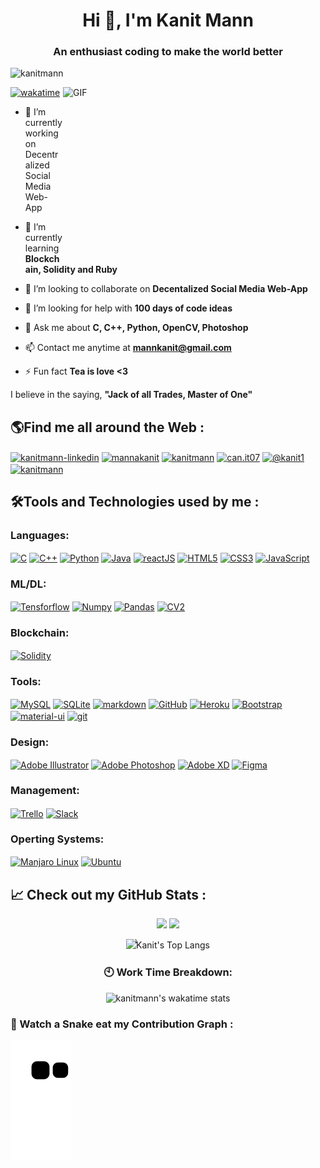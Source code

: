 
<h1 align="center">Hi 👋, I'm Kanit Mann</h1>
<h3 align="center">An enthusiast coding to make the world better</h3>

<p align="left"> <img src="https://komarev.com/ghpvc/?username=kanitmann" alt="kanitmann" /> </p>
<img align="right" alt="GIF" src="https://i.pinimg.com/originals/e4/26/70/e426702edf874b181aced1e2fa5c6cde.gif" width = "420" height = "280">

[![wakatime](https://wakatime.com/badge/user/c57af15b-b45a-4133-a1bf-3eaf1112645c.svg)](https://wakatime.com/@c57af15b-b45a-4133-a1bf-3eaf1112645c)

- 🔭 I’m currently working on Decentralized Social Media Web-App

- 🌱 I’m currently learning **Blockchain, Solidity and Ruby**

- 👯 I’m looking to collaborate on **Decentalized Social Media Web-App**

- 🤔 I’m looking for help with **100 days of code ideas**

- 💬 Ask me about **C, C++, Python, OpenCV, Photoshop**

- 📫 Contact me anytime at **mannkanit@gmail.com**

- ⚡ Fun fact **Tea is love <3**


I believe in the saying, **"Jack of all Trades, Master of One"** <br/>


  
  

## 🌎Find me all around the Web :

  

<p  float="left">

<a  href="https://linkedin.com/in/kanitmann"  target="blank"><img  align="center"  src="https://img.shields.io/badge/LinkedIn-0077B5?style=for-the-badge&logo=linkedin&logoColor=white"  alt="kanitmann-linkedin" /></a> <a  href="https://twitter.com/mannkanit"  target="blank"><img  align="center"  src="https://img.shields.io/badge/Twitter-1DA1F2?style=for-the-badge&logo=twitter&logoColor=white"  alt="mannakanit" /></a> <a  href="https://www.facebook.com/kanit.mann.5/"  target="blank"><img  align="center"  src="https://img.shields.io/badge/Facebook-1877F2?style=for-the-badge&logo=facebook&logoColor=white"  alt="kanitmann" /></a> <a  href="https://instagram.com/can.it07"  target="blank"><img  align="center"  src="https://img.shields.io/badge/Instagram-E4405F?style=for-the-badge&logo=instagram&logoColor=white"  alt="can.it07"/></a> <a  href="https://www.hackerearth.com/@kanit1"  target="blank"><img  align="center"  src="https://img.shields.io/badge/HackerEarth-%232C3454.svg?style=for-the-badge&logo=HackerEarth&logoColor=Blue"  alt="@kanit1"/></a> <a  href="https://www.hackerrank.com/kanitmann"  target="blank"><img  align="center"  src="https://img.shields.io/badge/-Hackerrank-2EC866?style=for-the-badge&logo=HackerRank&logoColor=white"  alt="kanitmann" /></a>

</p>

  
  

## 🛠Tools and Technologies used by me :

### Languages:

<p float="left">
<a  href="https://www.c.com/"  target="blank"><img  align="center"  src="https://img.shields.io/badge/C-E34C0?style=for-the-badge&logo=c&logoColor=white"  alt="C" /></a>
<a  href="https://www.cplusplus.com/"  target="blank"><img  align="center"  src="https://img.shields.io/badge/c++-%2300599C.svg?style=for-the-badge&logo=c%2B%2B&logoColor=white"  alt="C++" /></a>
<a  href="https://www.python.org/"  target="blank"><img  align="center"  src="https://img.shields.io/badge/Python-FFD43B?style=for-the-badge&logo=python&logoColor=darkgreen"  alt="Python" /></a>
<a  href="https://www.java.com/"  target="blank"><img  align="center"  src="https://img.shields.io/badge/Java-B07219?style=for-the-badge&logo=java&logoColor=white"  alt="Java" /></a>
<a href="https://reactjs.org/"  target="blank"><img  align="center"  src="https://img.shields.io/badge/React-20232A?style=for-the-badge&logo=react&logoColor=61DAFB"  alt="reactJS" /></a>
<a  href="https://html.com"  target="blank"><img  align="center"  src="https://img.shields.io/badge/HTML5-E34F26?style=for-the-badge&logo=html5&logoColor=white"  alt="HTML5" /></a>
<a  href="https://www.css.com/"  target="blank"><img  align="center"  src="https://img.shields.io/badge/CSS3-F34B7D?style=for-the-badge&logo=css3&logoColor=white"  alt="CSS3" /></a>
<a  href="https://www.javascript.com/"  target="blank"><img  align="center"  src="https://img.shields.io/badge/JavaScript-323330?style=for-the-badge&logo=javascript&logoColor=F7DF1E"  alt="JavaScript" /></a>
</p>

### ML/DL:
<p float="left">
<a  href="https://www.tensorflow.org/"  target="blank"><img  align="center"  src="https://img.shields.io/badge/TensorFlow-%23FF6F00.svg?style=for-the-badge&logo=TensorFlow&logoColor=white"  alt="Tensforflow" /></a>
<a  href="https://numpy.org/"  target="blank"><img  align="center"  src="https://img.shields.io/badge/numpy-%23013243.svg?style=for-the-badge&logo=numpy&logoColor=white"  alt="Numpy" /></a>
<a  href="https://pandas.pydata.org/"  target="blank"><img  align="center"  src="https://img.shields.io/badge/pandas-%23150458.svg?style=for-the-badge&logo=pandas&logoColor=white"  alt="Pandas" /></a>
<a  href="https://opencv.org/"  target="blank"><img  align="center"  src="https://img.shields.io/badge/opencv-%23white.svg?style=for-the-badge&logo=opencv&logoColor=white"  alt="CV2" /></a>
</p>

### Blockchain:

<a  href="https://soliditylang.org/"  target="blank"><img  align="center"  src="https://img.shields.io/badge/Solidity-e6e6e6?style=for-the-badge&logo=solidity&logoColor=black"  alt="Solidity" /></a>

### Tools: 
<p float="left">
<a  href="https://www.mysql.com/"  target="blank"><img  align="center"  src="https://img.shields.io/badge/MySQL-E34C0?style=for-the-badge&logo=mysql&logoColor=white"  alt="MySQL" /></a>
<a  href="https://www.sqlite.org/index.html"  target="blank"><img  align="center"  src="https://img.shields.io/badge/SQLite-07405E?style=for-the-badge&logo=sqlite&logoColor=white"  alt="SQLite" /></a>
<a  href=""  target="blank"><img  align="center"  src="https://img.shields.io/badge/Markdown-000000?style=for-the-badge&logo=markdown&logoColor=white"  alt="markdown" /></a>
<a  href="https://www.github.com/"  target="blank"><img  align="center"  src="https://img.shields.io/badge/GitHub-F29F35?style=for-the-badge&logo=github&logoColor=white"  alt="GitHub" /></a>
<a  href="https://www.heroku.com/"  target="blank"><img  align="center"  src="https://img.shields.io/badge/Heroku-430098?style=for-the-badge&logo=heroku&logoColor=white"  alt="Heroku" /></a>
<a  href="https://www.bootstrapcdn.com/"  target="blank"><img  align="center"  src="https://img.shields.io/badge/Bootstrap-563D7C?style=for-the-badge&logo=bootstrap&logoColor=white"  alt="Bootstrap" /></a>
<a  href="https://material-ui.com"  target="blank"><img  align="center"  src="https://img.shields.io/badge/Material--UI-0081CB?style=for-the-badge&logo=material-ui&logoColor=white"  alt="material-ui" /></a>
<a  href="https://git-scm.com"  target="blank"><img  align="center"  src="https://img.shields.io/badge/Git-F05032?style=for-the-badge&logo=git&logoColor=white"  alt="git" /></a>
</p>


### Design:
<p float="left">
<a  href="https://www.adobe.com/in/products/illustrator.html"  target="blank"><img  align="center"  src="https://img.shields.io/badge/adobeillustrator-%23FF9A00.svg?style=for-the-badge&logo=adobeillustrator&logoColor=white"  alt="Adobe Illustrator" /></a>
<a  href="https://www.adobe.com/products/photoshop.html"  target="blank"><img  align="center"  src="https://img.shields.io/badge/adobephotoshop-%2331A8FF.svg?style=for-the-badge&logo=adobephotoshop&logoColor=white"  alt="Adobe Photoshop" /></a>
<a  href="https://www.adobe.com/products/xd.html"  target="blank"><img  align="center"  src="https://img.shields.io/badge/Adobe%20XD-470137?style=for-the-badge&logo=Adobe%20XD&logoColor=#FF61F6"  alt="Adobe XD" /></a>
<a  href="https://www.figma.com/"  target="blank"><img  align="center"  src="https://img.shields.io/badge/figma-%23F24E1E.svg?style=for-the-badge&logo=figma&logoColor=white"  alt="Figma" /></a>
</p>

### Management: 
<p float="left">
<a  href="https://trello.com/en"  target="blank"><img  align="center"  src="https://img.shields.io/badge/Trello-%23026AA7.svg?style=for-the-badge&logo=Trello&logoColor=white"  alt="Trello" /></a> <a  href="https://slack.com/"  target="blank"><img  align="center"  src="https://img.shields.io/badge/Slack-4A154B?style=for-the-badge&logo=slack&logoColor=white"  alt="Slack" /></a>
</p>

### Operting Systems:
<p float="left">
<a  href="https://manjaro.org/"  target="blank"><img  align="center"  src="https://img.shields.io/badge/Manjaro-35BF5C?style=for-the-badge&logo=Manjaro&logoColor=white"  alt="Manjaro Linux" /></a>
<a  href="https://ubuntu.com/"  target="blank"><img  align="center"  src="https://img.shields.io/badge/Ubuntu-E95420?style=for-the-badge&logo=ubuntu&logoColor=white"  alt="Ubuntu" /></a>
</p>

  

## 📈 Check out my GitHub Stats :

<p  align="center">

<img  width="48%"  src="https://github-readme-stats.vercel.app/api?username=kanitmann&show_icons=true&theme=tokyonight" />

<img  width="48%"  src="https://github-readme-streak-stats.herokuapp.com/?user=kanitmann&theme=tokyonight" />

</p>

  <div align = "center" width = "48%">
  



![̽̀Kanit's Top Langs](https://github-readme-stats.vercel.app/api/top-langs/?layout=compact&username=kanitmann&theme=tokyonight)<br>
  
### 🕙 Work Time Breakdown:
![kanitmann's wakatime stats](https://github-readme-stats.vercel.app/api/wakatime?username=kanitmann&layout=compact&theme=tokyonight)
<br/>
</div>
  

### 🐍 Watch a Snake eat my Contribution Graph :

  


  

<!-- platane/snk works, it just puts it on a new branch -->

  

![kanitmann's snake gif](https://github.com/kanitmann/kanitmann/blob/output/github-contribution-grid-snake.svg)

